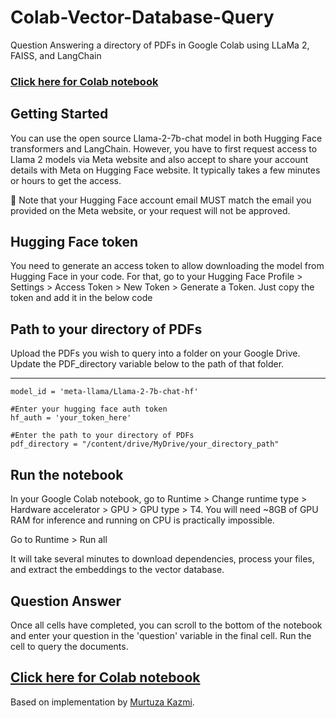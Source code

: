 # Colab-Vector-Database-Query
Question Answering a directory of PDFs in Google Colab using LLaMa 2, FAISS, and LangChain
### <a href="https://colab.research.google.com/drive/1HhDQGoptOH0CrL7MnJAXcuGWVKzx03IG?usp=sharing">Click here for Colab notebook</a>
## Getting Started

You can use the open source Llama-2-7b-chat model in both Hugging Face transformers and LangChain. However, you have to first request access to Llama 2 models via Meta website and also accept to share your account details with Meta on Hugging Face website. It typically takes a few minutes or hours to get the access.

🚨 Note that your Hugging Face account email MUST match the email you provided on the Meta website, or your request will not be approved.


## Hugging Face token

You need to generate an access token to allow downloading the model from Hugging Face in your code. For that, go to your Hugging Face Profile > Settings > Access Token > New Token > Generate a Token. Just copy the token and add it in the below code

## Path to your directory of PDFs

Upload the PDFs you wish to query into a folder on your Google Drive. Update the PDF_directory variable below to the path of that folder.

---

```
model_id = 'meta-llama/Llama-2-7b-chat-hf'

#Enter your hugging face auth token
hf_auth = 'your_token_here'

#Enter the path to your directory of PDFs
pdf_directory = "/content/drive/MyDrive/your_directory_path"
```



## Run the notebook

In your Google Colab notebook, go to Runtime > Change runtime type > Hardware accelerator > GPU > GPU type > T4. You will need ~8GB of GPU RAM for inference and running on CPU is practically impossible.

Go to Runtime > Run all

It will take several minutes to download dependencies, process your files, and extract the embeddings to the vector database.

## Question Answer

Once all cells have completed, you can scroll to the bottom of the notebook and enter your question in the 'question' variable in the final cell. Run the cell to query the documents.

## <a href="https://colab.research.google.com/drive/1HhDQGoptOH0CrL7MnJAXcuGWVKzx03IG?usp=sharing">Click here for Colab notebook</a>

Based on implementation by <a href="https://medium.com/@murtuza753/using-llama-2-0-faiss-and-langchain-for-question-answering-on-your-own-data-682241488476">Murtuza Kazmi</a>.
